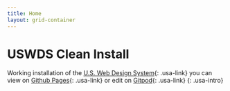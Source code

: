```yaml
---
title: Home
layout: grid-container
---
```


# USWDS Clean Install

Working installation of the [U.S. Web Design System](https://designsystem.digital.gov/){: .usa-link} you can view on [Github Pages](https://docs.github.com/en/pages/quickstart){: .usa-link} or edit on [Gitpod](https://www.gitpod.io/){: .usa-link}
{: .usa-intro}